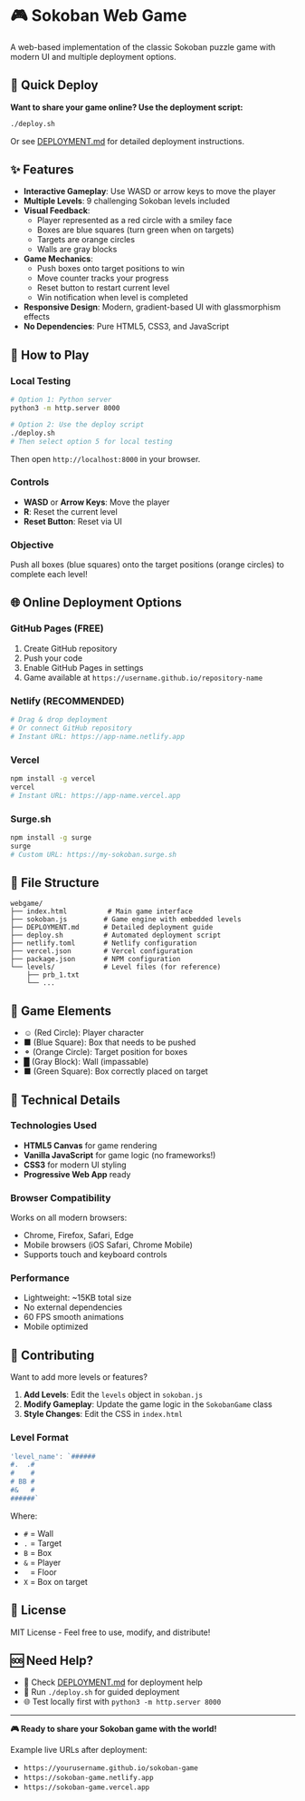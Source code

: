 # 🎮 Sokoban Web Game

A web-based implementation of the classic Sokoban puzzle game with modern UI and multiple deployment options.

## 🚀 Quick Deploy

**Want to share your game online? Use the deployment script:**

```bash
./deploy.sh
```

Or see [DEPLOYMENT.md](DEPLOYMENT.md) for detailed deployment instructions.

## ✨ Features

- **Interactive Gameplay**: Use WASD or arrow keys to move the player
- **Multiple Levels**: 9 challenging Sokoban levels included
- **Visual Feedback**: 
  - Player represented as a red circle with a smiley face
  - Boxes are blue squares (turn green when on targets)
  - Targets are orange circles
  - Walls are gray blocks
- **Game Mechanics**:
  - Push boxes onto target positions to win
  - Move counter tracks your progress
  - Reset button to restart current level
  - Win notification when level is completed
- **Responsive Design**: Modern, gradient-based UI with glassmorphism effects
- **No Dependencies**: Pure HTML5, CSS3, and JavaScript

## 🎯 How to Play

### Local Testing
```bash
# Option 1: Python server
python3 -m http.server 8000

# Option 2: Use the deploy script
./deploy.sh
# Then select option 5 for local testing
```

Then open `http://localhost:8000` in your browser.

### Controls
- **WASD** or **Arrow Keys**: Move the player
- **R**: Reset the current level
- **Reset Button**: Reset via UI

### Objective
Push all boxes (blue squares) onto the target positions (orange circles) to complete each level!

## 🌐 Online Deployment Options

### GitHub Pages (FREE)
1. Create GitHub repository
2. Push your code
3. Enable GitHub Pages in settings
4. Game available at `https://username.github.io/repository-name`

### Netlify (RECOMMENDED)
```bash
# Drag & drop deployment
# Or connect GitHub repository
# Instant URL: https://app-name.netlify.app
```

### Vercel
```bash
npm install -g vercel
vercel
# Instant URL: https://app-name.vercel.app
```

### Surge.sh
```bash
npm install -g surge
surge
# Custom URL: https://my-sokoban.surge.sh
```

## 📁 File Structure

```
webgame/
├── index.html          # Main game interface
├── sokoban.js         # Game engine with embedded levels
├── DEPLOYMENT.md      # Detailed deployment guide
├── deploy.sh          # Automated deployment script
├── netlify.toml       # Netlify configuration
├── vercel.json        # Vercel configuration
├── package.json       # NPM configuration
└── levels/            # Level files (for reference)
    ├── prb_1.txt     
    └── ...
```

## 🎨 Game Elements

- **☺** (Red Circle): Player character
- **■** (Blue Square): Box that needs to be pushed
- **⚬** (Orange Circle): Target position for boxes
- **█** (Gray Block): Wall (impassable)
- **■** (Green Square): Box correctly placed on target

## 🔧 Technical Details

### Technologies Used
- **HTML5 Canvas** for game rendering
- **Vanilla JavaScript** for game logic (no frameworks!)
- **CSS3** for modern UI styling
- **Progressive Web App** ready

### Browser Compatibility
Works on all modern browsers:
- Chrome, Firefox, Safari, Edge
- Mobile browsers (iOS Safari, Chrome Mobile)
- Supports touch and keyboard controls

### Performance
- Lightweight: ~15KB total size
- No external dependencies
- 60 FPS smooth animations
- Mobile optimized

## 🤝 Contributing

Want to add more levels or features?

1. **Add Levels**: Edit the `levels` object in `sokoban.js`
2. **Modify Gameplay**: Update the game logic in the `SokobanGame` class
3. **Style Changes**: Edit the CSS in `index.html`

### Level Format
```javascript
'level_name': `######
#.  .#
#    #
# BB #
#&   #
######`
```

Where:
- `#` = Wall
- `.` = Target
- `B` = Box
- `&` = Player
- ` ` = Floor
- `X` = Box on target

## 📄 License

MIT License - Feel free to use, modify, and distribute!

## 🆘 Need Help?

- 📖 Check [DEPLOYMENT.md](DEPLOYMENT.md) for deployment help
- 🚀 Run `./deploy.sh` for guided deployment
- 🌐 Test locally first with `python3 -m http.server 8000`

---

**🎮 Ready to share your Sokoban game with the world!**

Example live URLs after deployment:
- `https://yourusername.github.io/sokoban-game`
- `https://sokoban-game.netlify.app`
- `https://sokoban-game.vercel.app`
